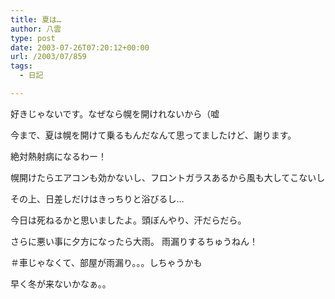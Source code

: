```yaml
---
title: 夏は…
author: 八雲
type: post
date: 2003-07-26T07:20:12+00:00
url: /2003/07/859
tags:
  - 日記

---
```

好きじゃないです。なぜなら幌を開けれないから（嘘
  
今まで、夏は幌を開けて乗るもんだなんて思ってましたけど、謝ります。
  
絶対熱射病になるわー！
  
幌開けたらエアコンも効かないし、フロントガラスあるから風も大してこないし
  
その上、日差しだけはきっちりと浴びるし…
  
今日は死ねるかと思いましたよ。頭ぼんやり、汗だらだら。
  
さらに悪い事に夕方になったら大雨。 雨漏りするちゅうねん！
  
＃車じゃなくて、部屋が雨漏り。。。しちゃうかも

早く冬が来ないかなぁ。。
